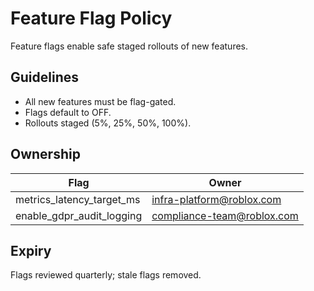 # Feature Flag Policy

Feature flags enable safe staged rollouts of new features.

## Guidelines

- All new features must be flag-gated.
- Flags default to OFF.
- Rollouts staged (5%, 25%, 50%, 100%).

## Ownership

| Flag | Owner |
|------|-------|
| metrics_latency_target_ms | infra-platform@roblox.com |
| enable_gdpr_audit_logging | compliance-team@roblox.com |

## Expiry

Flags reviewed quarterly; stale flags removed.